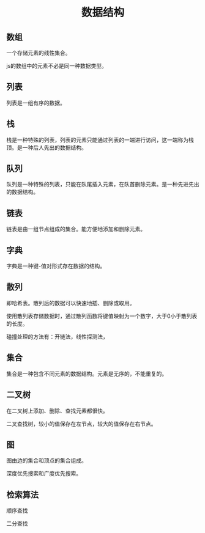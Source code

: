 <h1 align="center"> 数据结构 </h1>


数组
-

一个存储元素的线性集合。

js的数组中的元素不必是同一种数据类型。

列表
-

列表是一组有序的数据。

栈
-

栈是一种特殊的列表，列表的元素只能通过列表的一端进行访问，这一端称为栈顶。是一种后人先出的数据结构。

队列
-

队列是一种特殊的列表，只能在队尾插入元素，在队首删除元素。是一种先进先出的数据结构。

链表
-

链表是由一组节点组成的集合。能方便地添加和删除元素。

字典
-

字典是一种键-值对形式存在数据的结构。

散列
-

即哈希表。散列后的数据可以快速地插、删除或取用。

使用散列表存储数据时，通过散列函数将键值映射为一个数字，大于0小于散列表的长度。

碰撞处理的方法有：开链法，线性探测法，

集合
-

集合是一种包含不同元素的数据结构。元素是无序的，不能重复的。

二叉树
-

在二叉树上添加、删除、查找元素都很快。

二叉查找树，较小的值保存在左节点，较大的值保存在右节点。

图
-

图由边的集合和顶点的集合组成。

深度优先搜索和广度优先搜索。

检索算法
-

顺序查找

二分查找





